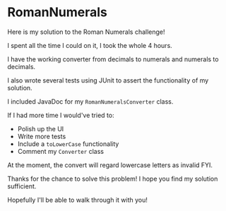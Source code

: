 # RomanNumerals

Here is my solution to the Roman Numerals challenge!

I spent all the time I could on it, I took the whole 4 hours.

I have the working converter from decimals to numerals and numerals to decimals.

I also wrote several tests using JUnit to assert the functionality of my solution.

I included JavaDoc for my <code>RomanNumeralsConverter</code> class.

If I had more time I would've tried to:
<ul>
  <li>Polish up the UI</li>
  <li>Write more tests</li>
  <li>Include a <code>toLowerCase</code> functionality</li>
  <li>Comment my <code>Converter</code> class</li>
  


</ul>

At the moment, the convert will regard lowercase letters as invalid FYI.

Thanks for the chance to solve this problem! I hope you find my solution sufficient.

Hopefully I'll be able to walk through it with you!

